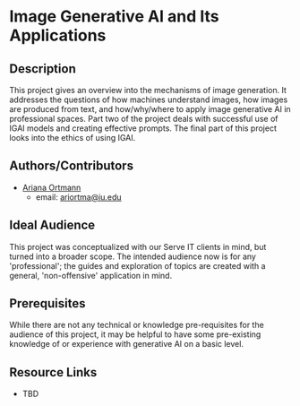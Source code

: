 # Image Generative AI and Its Applications

## Description
This project gives an overview into the mechanisms of image generation.  It addresses the questions of how machines understand images, how images are produced from text, and how/why/where to apply image generative AI in professional spaces.  Part two of the project deals with successful use of IGAI models and creating effective prompts.  The final part of this project looks into the ethics of using IGAI.

## Authors/Contributors
- [Ariana Ortmann](https://www.linkedin.com/in/ariana-ortmann-27a9a0267/)
  - email: ariortma@iu.edu

## Ideal Audience
This project was conceptualized with our Serve IT clients in mind, but turned into a broader scope.  The intended audience now is for any 'professional'; the guides and exploration of topics are created with a general, 'non-offensive' application in mind.  

## Prerequisites
While there are not any technical or knowledge pre-requisites for the audience of this project, it may be helpful to have some pre-existing knowledge of or experience with generative AI on a basic level.

## Resource Links
- TBD